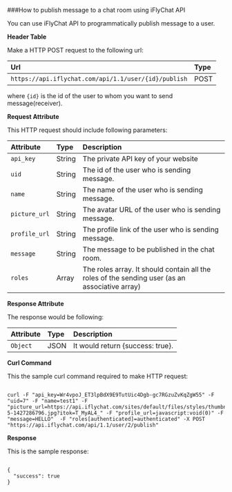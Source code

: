 ###How to publish message to a chat room using iFlyChat API

You can use iFlyChat API to programmatically publish message to a user.

**Header Table**

Make a HTTP POST request to the following url:

| Url        | Type           |
| :------------- |:------------- |
| `https://api.iflychat.com/api/1.1/user/{id}/publish` | POST |

where `{id}` is the id of the user to whom you want to send message(receiver).

**Request Attribute**

This HTTP request should include following parameters:

| Attribute        | Type          | Description |
| :------------- |:------------- | :-------------|
| `api_key` | String | The private API key of your website |
| `uid` | String | The id of the user who is sending message. |
| `name` | String | The name of the user who is sending message. |
| `picture_url` | String |The avatar URL of the user who is sending message. |
| `profile_url` | String | The profile link of the user who is sending message. |
| `message` | String | The message to be published in the chat room. |
| `roles` | Array | The roles array. It should contain all the roles of the sending user (as an associative array) |

**Response Attribute**

The response would be following:

| Attribute        | Type          | Description |
| :------------- |:------------- | :-------------|
| `Object` | JSON | It would return {success: true}. |

**Curl Command**

This the sample curl command required to make HTTP request:

~~~

curl -F "api_key=Wr4vpoJ_ET3lpBdX9E9TutUic4Dgb-gc7RGzuZvKqZgW55" -F "uid=7" -F "name=test1" -F "picture_url=https://api.iflychat.com/sites/default/files/styles/thumbnail/public/pictures/picture-5-1427286796.jpg?itok=T_MyAL4_" -F "profile_url=javascript:void(0)" -F "message=HELLO"  -F "roles[authenticated]=authenticated" -X POST "https://api.iflychat.com/api/1.1/user/2/publish"

~~~

**Response**

This is the sample response:

~~~

{
  "success": true
}

~~~
